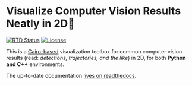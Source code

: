 # Visualize Computer Vision Results Neatly in 2D
[![RTD Status](https://readthedocs.org/projects/viren2d/badge/?version=latest&style=flat)](https://viren2d.readthedocs.io)
[![License](https://img.shields.io/badge/license-MIT-blue.svg)](https://github.com/snototter/viren2d/blob/main/LICENSE?raw=true)

This is a [Cairo-based](https://www.cairographics.org/) visualization toolbox for common computer vision results (read: *detections, trajectories, and the like*) in 2D, for both __Python and C++__ environments.

The up-to-date documentation [lives on readthedocs](https://viren2d.readthedocs.io/).

